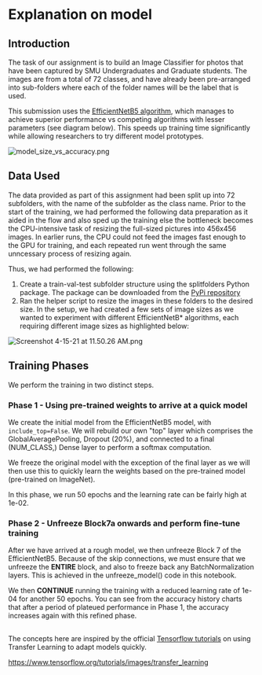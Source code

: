 # Explanation on model
## Introduction
The task of our assignment is to build an Image Classifier for photos that have been captured by SMU Undergraduates and Graduate students.  The images are from a total of 72 classes, and have already been pre-arranged into sub-folders where each of the folder names will be the label that is used.

This submission uses the [EfficientNetB5 algorithm](https://ai.googleblog.com/2019/05/efficientnet-improving-accuracy-and.html), which manages to achieve superior performance vs competing algorithms with lesser parameters (see diagram below).  This speeds up training time significantly while allowing researchers to try different model prototypes.

![model_size_vs_accuracy.png](images/model_size_vs_accuracy_png)

## Data Used
The data provided as part of this assignment had been split up into 72 subfolders, with the name of the subfolder as the class name.  Prior to the start of the training, we had performed the following data preparation as it aided in the flow and also sped up the training else the bottleneck becomes the CPU-intensive task of resizing the full-sized pictures into 456x456 images.  In earlier runs, the CPU could not feed the images fast enough to the GPU for training, and each repeated run went through the same unncessary process of resizing again.

Thus, we had performed the following:

1. Create a train-val-test subfolder structure using the splitfolders Python package.  The package can be downloaded from the [PyPi repository](https://pypi.org/project/split-folders/)
2. Ran the helper script to resize the images in these folders to the desired size.  In the setup, we had created a few sets of image sizes as we wanted to experiment with different EfficientNetB* algorithms, each requiring different image sizes as highlighted below:

![Screenshot 4-15-21 at 11.50.26 AM.png](attachment:afba43e7-d348-47e3-be1d-4edfeaf7eae7.png)

## Training Phases
We perform the training in two distinct steps.

### Phase 1 - Using pre-trained weights to arrive at a quick model
We create the initial model from the EfficientNetB5 model, with <code>include_top=False</code>.  We will rebuild our own "top" layer which comprises the GlobalAveragePooling, Dropout (20%), and connected to a final (NUM_CLASS,) Dense layer to perform a softmax computation.  

We freeze the original model with the exception of the final layer as we will then use this to quickly learn the weights based on the pre-trained model (pre-trained on ImageNet).

In this phase, we run 50 epochs and the learning rate can be fairly high at 1e-02.

### Phase 2 - Unfreeze Block7a onwards and perform fine-tune training
After we have arrived at a rough model, we then unfreeze Block 7 of the EfficientNetB5.  Because of the skip connections, we must ensure that we unfreeze the **ENTIRE** block, and also to freeze back any BatchNormalization layers.  This is achieved in the unfreeze_model() code in this notebook.

We then **CONTINUE** running the training with a reduced learning rate of 1e-04 for another 50 epochs.  You can see from the accuracy history charts that after a period of plateued performance in Phase 1, the accuracy increases again with this refined phase.

## 


The concepts here are inspired by the official [Tensorflow tutorials](https://www.tensorflow.org/tutorials/images/transfer_learning) on using Transfer Learning to adapt models quickly.

https://www.tensorflow.org/tutorials/images/transfer_learning
